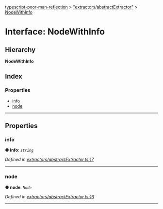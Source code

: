 [typescript-poor-man-reflection](../README.md) > ["extractors/abstractExtractor"](../modules/_extractors_abstractextractor_.md) > [NodeWithInfo](../interfaces/_extractors_abstractextractor_.nodewithinfo.md)

# Interface: NodeWithInfo

## Hierarchy

**NodeWithInfo**

## Index

### Properties

* [info](_extractors_abstractextractor_.nodewithinfo.md#info)
* [node](_extractors_abstractextractor_.nodewithinfo.md#node)

---

## Properties

<a id="info"></a>

###  info

**● info**: *`string`*

*Defined in [extractors/abstractExtractor.ts:17](https://github.com/cancerberoSgx/typescript-poor-man-reflection/blob/34423be/src/extractors/abstractExtractor.ts#L17)*

___
<a id="node"></a>

###  node

**● node**: *`Node`*

*Defined in [extractors/abstractExtractor.ts:16](https://github.com/cancerberoSgx/typescript-poor-man-reflection/blob/34423be/src/extractors/abstractExtractor.ts#L16)*

___

